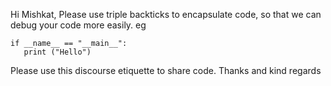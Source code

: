 Hi Mishkat,
Please use triple backticks to encapsulate code, so that we can debug your
code more easily.
eg
    
    
    if __name__ == "__main__":
       print ("Hello")
    
Please use this discourse etiquette to share code.
Thanks and kind regards